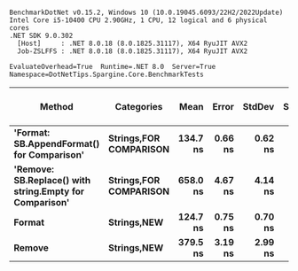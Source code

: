 ```

BenchmarkDotNet v0.15.2, Windows 10 (10.0.19045.6093/22H2/2022Update)
Intel Core i5-10400 CPU 2.90GHz, 1 CPU, 12 logical and 6 physical cores
.NET SDK 9.0.302
  [Host]     : .NET 8.0.18 (8.0.1825.31117), X64 RyuJIT AVX2
  Job-ZSLFFS : .NET 8.0.18 (8.0.1825.31117), X64 RyuJIT AVX2

EvaluateOverhead=True  Runtime=.NET 8.0  Server=True  
Namespace=DotNetTips.Spargine.Core.BenchmarkTests  

```
| Method                                                  | Categories                 | Mean     | Error   | StdDev  | StdErr  | Min      | Q1       | Median   | Q3       | Max      | Op/s        | CI99.9% Margin | Iterations | Kurtosis | MValue | Skewness | Rank | LogicalGroup | Baseline | Completed Work Items | Lock Contentions | Code Size | Gen0   | Exceptions | Allocated |
|-------------------------------------------------------- |--------------------------- |---------:|--------:|--------:|--------:|---------:|---------:|---------:|---------:|---------:|------------:|---------------:|-----------:|---------:|-------:|---------:|-----:|------------- |--------- |---------------------:|-----------------:|----------:|-------:|-----------:|----------:|
| **&#39;Format: SB.AppendFormat() for Comparison&#39;**              | **Strings,**FOR COMPARISON**** | **134.7 ns** | **0.66 ns** | **0.62 ns** | **0.16 ns** | **133.8 ns** | **134.1 ns** | **134.7 ns** | **135.2 ns** | **135.6 ns** | **7,425,100.7** |       **7.420 ns** |      **15.00** |    **1.508** |  **2.000** |  **-0.0388** |    **2** | *****            | **No**       |                    **-** |                **-** |   **2,345 B** | **0.0036** |          **-** |     **344 B** |
| **&#39;Remove: SB.Replace() with string.Empty for Comparison&#39;** | **Strings,**FOR COMPARISON**** | **658.0 ns** | **4.67 ns** | **4.14 ns** | **1.11 ns** | **652.3 ns** | **654.9 ns** | **657.6 ns** | **661.2 ns** | **664.4 ns** | **1,519,755.4** |       **6.447 ns** |      **14.00** |    **1.511** |  **2.000** |   **0.0523** |    **4** | *****            | **No**       |                    **-** |                **-** |   **1,894 B** | **0.0429** |          **-** |    **3968 B** |
| **Format**                                                  | **Strings,**NEW****            | **124.7 ns** | **0.75 ns** | **0.70 ns** | **0.18 ns** | **124.1 ns** | **124.1 ns** | **124.3 ns** | **125.5 ns** | **125.8 ns** | **8,020,509.9** |       **7.409 ns** |      **15.00** |    **1.350** |  **2.000** |   **0.5781** |    **1** | *****            | **No**       |                    **-** |                **-** |     **769 B** | **0.0012** |          **-** |     **128 B** |
| **Remove**                                                  | **Strings,**NEW****            | **379.5 ns** | **3.19 ns** | **2.99 ns** | **0.77 ns** | **374.2 ns** | **377.7 ns** | **378.9 ns** | **381.2 ns** | **385.1 ns** | **2,634,922.8** |       **7.114 ns** |      **15.00** |    **2.221** |  **2.000** |   **0.3921** |    **3** | *****            | **No**       |                    **-** |                **-** |   **1,266 B** | **0.0210** |          **-** |    **1952 B** |
